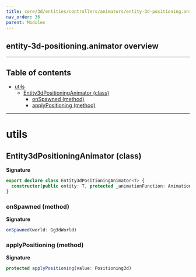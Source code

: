 ```yaml
---
title: core/3d/entities/controllers/animators/entity-3d-positioning.animator.ts
nav_order: 36
parent: Modules
---
```


## entity-3d-positioning.animator overview

---

<h2 class="text-delta">Table of contents</h2>

- [utils](#utils)
  - [Entity3dPositioningAnimator (class)](#entity3dpositioninganimator-class)
    - [onSpawned (method)](#onspawned-method)
    - [applyPositioning (method)](#applypositioning-method)

---

# utils

## Entity3dPositioningAnimator (class)

**Signature**

```ts
export declare class Entity3dPositioningAnimator<T> {
  constructor(public entity: T, protected _animationFunction: AnimationFunction<Positioning3d>)
}
```

### onSpawned (method)

**Signature**

```ts
onSpawned(world: Gg3dWorld)
```

### applyPositioning (method)

**Signature**

```ts
protected applyPositioning(value: Positioning3d)
```
